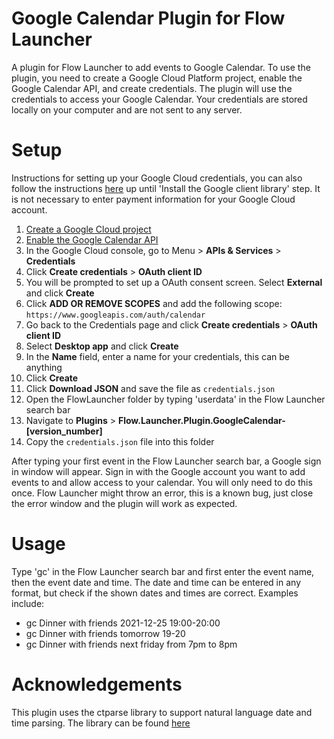 # Google Calendar Plugin for Flow Launcher
A plugin for Flow Launcher to add events to Google Calendar. To use the plugin, you need to create a Google Cloud Platform project, enable the Google Calendar API, and create credentials. The plugin will use the credentials to access your Google Calendar. Your credentials are stored locally on your computer and are not sent to any server.

# Setup
Instructions for setting up your Google Cloud credentials, you can also follow the instructions [here](https://developers.google.com/calendar/api/quickstart/python) up until 'Install the Google client library' step. It is not necessary to enter payment information for your Google Cloud account.
1. [Create a Google Cloud project](https://developers.google.com/workspace/guides/create-project)
2. [Enable the Google Calendar API](https://console.cloud.google.com/flows/enableapi?apiid=calendar-json.googleapis.com)
3. In the Google Cloud console, go to Menu > **APIs & Services** > **Credentials**
4. Click **Create credentials** > **OAuth client ID**
5. You will be prompted to set up a OAuth consent screen. Select **External** and click **Create**
6. Click **ADD OR REMOVE SCOPES** and add the following scope: `https://www.googleapis.com/auth/calendar`
7. Go back to the Credentials page and click **Create credentials** > **OAuth client ID**
8. Select **Desktop app** and click **Create**
9. In the **Name** field, enter a name for your credentials, this can be anything
10. Click **Create**
11. Click **Download JSON** and save the file as `credentials.json`
12. Open the FlowLauncher folder by typing 'userdata' in the Flow Launcher search bar
13. Navigate to **Plugins** > **Flow.Launcher.Plugin.GoogleCalendar-[version_number]**
14. Copy the `credentials.json` file into this folder

After typing your first event in the Flow Launcher search bar, a Google sign in window will appear. Sign in with the Google account you want to add events to and allow access to your calendar. You will only need to do this once.
Flow Launcher might throw an error, this is a known bug, just close the error window and the plugin will work as expected.

# Usage
Type 'gc' in the Flow Launcher search bar and first enter the event name, then the event date and time. The date and time can be entered in any format, but check if the shown dates and times are correct. Examples include:
- gc Dinner with friends 2021-12-25 19:00-20:00
- gc Dinner with friends tomorrow 19-20
- gc Dinner with friends next friday from 7pm to 8pm

# Acknowledgements
This plugin uses the ctparse library to support natural language date and time parsing. The library can be found [here](https://github.com/comtravo/ctparse)